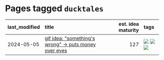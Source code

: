 # Pages tagged `ducktales`

|last_modified|title|est. idea maturity|tags
|:---|:---|---:|:---|
|2024-05-05|[gif idea: "something's wrong" -> puts money over eyes](../ducktales_gif.md)|127|[![](https://img.shields.io/badge/tag-art-936135)](../tags/art.md) [![](https://img.shields.io/badge/tag-ducktales-d3fceb)](../tags/ducktales.md) [![](https://img.shields.io/badge/tag-gif-e13c2b)](../tags/gif.md)|